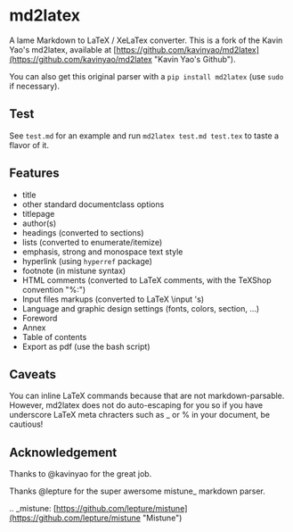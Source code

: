 md2latex
========

A lame Markdown to LaTeX / XeLaTex converter.
This is a fork of the Kavin Yao's md2latex, available at 
  [https://github.com/kavinyao/md2latex](https://github.com/kavinyao/md2latex "Kavin Yao's Github").

You can also get this original parser with a ``pip install md2latex`` (use ``sudo`` if necessary).


Test
-------

See ``test.md`` for an example and run ``md2latex test.md test.tex`` to taste a flavor of it.

Features
--------

- title
- other standard documentclass options
- titlepage
- author(s)
- headings (converted to sections)
- lists (converted to enumerate/itemize)
- emphasis, strong and monospace text style
- hyperlink (using ``hyperref`` package)
- footnote (in mistune syntax)
- HTML comments (converted to LaTeX comments, with the TeXShop convention "%:")
- Input files markups (converted to LaTeX \input 's)
- Language and graphic design settings (fonts, colors, section, …)
- Foreword
- Annex
- Table of contents
- Export as pdf (use the bash script)

Caveats
-------

You can inline LaTeX commands because that are not markdown-parsable. However, md2latex does not do auto-escaping for you so if you have underscore LaTeX meta chracters such as _ or % in your document, be cautious!

Acknowledgement
---------------

Thanks to @kavinyao for the great job.

Thanks @lepture for the super awersome mistune_ markdown parser.

.. _mistune: [https://github.com/lepture/mistune](https://github.com/lepture/mistune "Mistune")
